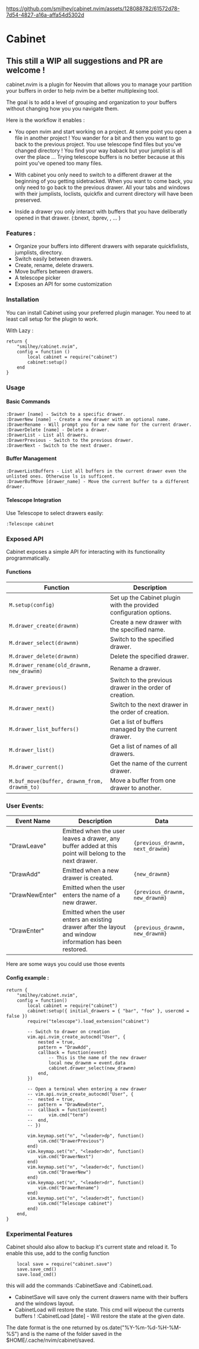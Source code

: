 
https://github.com/smilhey/cabinet.nvim/assets/128088782/61572d78-7d54-4827-a16a-affa54d5302d

# Cabinet

## This still a WIP all suggestions and PR are welcome !

cabinet.nvim is a plugin for Neovim that allows you to manage your 
partition your buffers in order to help nvim be a better multiplexing tool.

The goal is to add a level of grouping and organization to your buffers without 
changing how you you navigate them. 

Here is the workflow it enables : 

- You open nvim and start working on a project. At some point you open a file in another project ! You wander for 
a bit and then you want to go back to the previous project. You use telescope find files but you've changed directory ! You find your way baback but your jumplist is all over the place ... Trying telescope buffers is no better because at this point you've opened too many files.

- With cabinet you only need to switch to a different drawer at the beginning of you getting sidetracked. When you want to come back, you only need to go back to the previous drawer. All your tabs and windows with their jumplists, loclists, quickfix and current directory will have been preserved. 

- Inside a drawer you only interact with buffers that you have deliberatly opened in that drawer. (:bnext, :bprev, <C-O>, <C-I> ... )

### Features : 

- Organize your buffers into different drawers with separate quickfixlists, jumplists, directory. 
- Switch easily between drawers.
- Create, rename, delete drawers.
- Move buffers between drawers.
- A telescope picker
- Exposes an API for some customization

### Installation

You can install Cabinet using your preferred plugin manager. You need to at least call setup for the plugin to work.

With Lazy :

    return {
        "smilhey/cabinet.nvim", 
        config = function () 
            local cabinet = require("cabinet")
            cabinet:setup()
        end
    }

### Usage

#### Basic Commands

    :Drawer [name] - Switch to a specific drawer.
    :DrawerNew [name] - Create a new drawer with an optional name.
    :DrawerRename - Will prompt you for a new name for the current drawer.
    :DrawerDelete [name] - Delete a drawer.
    :DrawerList - List all drawers.
    :DrawerPrevious - Switch to the previous drawer.
    :DrawerNext - Switch to the next drawer.

#### Buffer Management

    :DrawerListBuffers - List all buffers in the current drawer even the unlisted ones. Otherwise ls is sufficent.
    :DrawerBufMove [drawer_name] - Move the current buffer to a different drawer.

#### Telescope Integration

Use Telescope to select drawers easily:

    :Telescope cabinet

### Exposed API

Cabinet exposes a simple API for interacting with its functionality programmatically. 

#### Functions

| Function                           | Description                                                                                                 |
|------------------------------------|-------------------------------------------------------------------------------------------------------------|
| `M.setup(config)`                  | Set up the Cabinet plugin with the provided configuration options.                                          |
| `M.drawer_create(drawnm)`          | Create a new drawer with the specified name.                                                                |
| `M.drawer_select(drawnm)`          | Switch to the specified drawer.                                                                             |
| `M.drawer_delete(drawnm)`          | Delete the specified drawer.                                                                                |
| `M.drawer_rename(old_drawnm, new_drawnm)` | Rename a drawer.                                                                                           |
| `M.drawer_previous()`              | Switch to the previous drawer in the order of creation.                                                      |
| `M.drawer_next()`                  | Switch to the next drawer in the order of creation.                                                          |
| `M.drawer_list_buffers()`          | Get a list of buffers managed by the current drawer.                                                         |
| `M.drawer_list()`                  | Get a list of names of all drawers.                                                                         |
| `M.drawer_current()`               | Get the name of the current drawer.                                                                         |
| `M.buf_move(buffer, drawnm_from, drawnm_to)` | Move a buffer from one drawer to another.                                                               |

### User Events:

| Event Name      | Description                                                                                                       | Data                    |
|-----------------|-------------------------------------------------------------------------------------------------------------------|-------------------------|
| "DrawLeave"     | Emitted when the user leaves a drawer, any buffer added at this point will belong to the next drawer.             | `{previous_drawnm, next_drawnm}` |
| "DrawAdd"       | Emitted when a new drawer is created.                                                                             | `{new_drawnm}`         |
| "DrawNewEnter"  | Emitted when the user enters the name of a new drawer.                                                           | `{previous_drawnm, new_drawnm}` |
| "DrawEnter"     | Emitted when the user enters an existing drawer after the layout and window information has been restored.        | `{previous_drawnm, new_drawnm}` |
Here are some ways you could use those events  

#### Config example : 

    return {
        "smilhey/cabinet.nvim",
        config = function()
            local cabinet = require("cabinet")
            cabinet:setup({ initial_drawers = { "bar", "foo" }, usercmd = false })
            require("telescope").load_extension("cabinet")

            -- Switch to drawer on creation
            vim.api.nvim_create_autocmd("User", {
                nested = true,
                pattern = "DrawAdd",
                callback = function(event)
                    -- This is the name of the new drawer
                    local new_drawnm = event.data
                    cabinet.drawer_select(new_drawnm)
                end,
            })

            -- Open a terminal when entering a new drawer
            -- vim.api.nvim_create_autocmd("User", {
            -- 	nested = true,
            -- 	pattern = "DrawNewEnter",
            -- 	callback = function(event)
            -- 		vim.cmd("term")
            -- 	end,
            -- })

            vim.keymap.set("n", "<leader>dp", function()
                vim.cmd("DrawerPrevious")
            end)
            vim.keymap.set("n", "<leader>dn", function()
                vim.cmd("DrawerNext")
            end)
            vim.keymap.set("n", "<leader>dc", function()
                vim.cmd("DrawerNew")
            end)
            vim.keymap.set("n", "<leader>dr", function()
                vim.cmd("DrawerRename")
            end)
            vim.keymap.set("n", "<leader>dt", function()
                vim.cmd("Telescope cabinet")
            end)
        end,
    }

### Experimental Features

Cabinet should also allow to backup it's current state and reload it. To enable this use, add to the config function 

		local save = require("cabinet.save")
		save.save_cmd()
		save.load_cmd()

this will add the commands :CabinetSave and :CabinetLoad. 

- CabinetSave will save only the current drawers name with their buffers and the windows layout.  
- CabinetLoad will restore the state. This cmd will wipeout the currents buffers !
    :CabinetLoad [date] - Will restore the state at the given date. 

The date format is the one returned by os.date("%Y-%m-%d-%H-%M-%S") and is the name of the folder saved in the $HOME/.cache/nvim/cabinet/saved.
